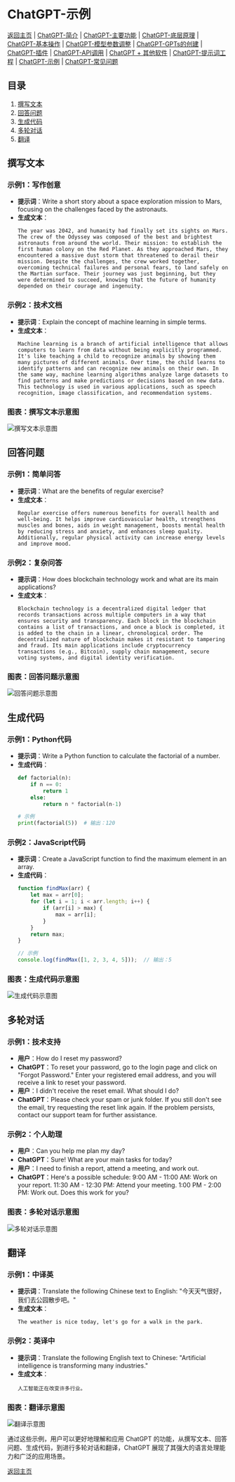 # ChatGPT-示例

[返回主页](../README.md) | [ChatGPT-简介](ChatGPT-Introduction.md) | [ChatGPT-主要功能](ChatGPT-Key%20Features.md) | [ChatGPT-底层原理](ChatGPT-Underlying%20Principles.md) | [ChatGPT-基本操作](ChatGPT-Basic%20Operations.md) | [ChatGPT-模型参数调整](ChatGPT-Model%20Parameter%20Adjustment.md) | [ChatGPT-GPTs的创建](ChatGPT-Creating%20GPTs.md) | [ChatGPT-插件](ChatGPT-Plugins.md) | [ChatGPT-API调用](ChatGPT-API%20Calls.md) | [ChatGPT + 其他软件](ChatGPT-Plus%20Other%20Software.md) | [ChatGPT-提示词工程](ChatGPT-Prompt%20Engineering.md) | [ChatGPT-示例](ChatGPT-Examples.md) | [ChatGPT-常见问题](ChatGPT-FAQ.md)

## 目录
1. [撰写文本](#撰写文本)
2. [回答问题](#回答问题)
3. [生成代码](#生成代码)
4. [多轮对话](#多轮对话)
5. [翻译](#翻译)

## 撰写文本

### 示例1：写作创意
- **提示词**：Write a short story about a space exploration mission to Mars, focusing on the challenges faced by the astronauts.
- **生成文本**：
  ```text
  The year was 2042, and humanity had finally set its sights on Mars. The crew of the Odyssey was composed of the best and brightest astronauts from around the world. Their mission: to establish the first human colony on the Red Planet. As they approached Mars, they encountered a massive dust storm that threatened to derail their mission. Despite the challenges, the crew worked together, overcoming technical failures and personal fears, to land safely on the Martian surface. Their journey was just beginning, but they were determined to succeed, knowing that the future of humanity depended on their courage and ingenuity.
  ```

### 示例2：技术文档
- **提示词**：Explain the concept of machine learning in simple terms.
- **生成文本**：
  ```text
  Machine learning is a branch of artificial intelligence that allows computers to learn from data without being explicitly programmed. It's like teaching a child to recognize animals by showing them many pictures of different animals. Over time, the child learns to identify patterns and can recognize new animals on their own. In the same way, machine learning algorithms analyze large datasets to find patterns and make predictions or decisions based on new data. This technology is used in various applications, such as speech recognition, image classification, and recommendation systems.
  ```

### 图表：撰写文本示意图
![撰写文本示意图](https://example.com/text-writing-example-chart.png)

## 回答问题

### 示例1：简单问答
- **提示词**：What are the benefits of regular exercise?
- **生成文本**：
  ```text
  Regular exercise offers numerous benefits for overall health and well-being. It helps improve cardiovascular health, strengthens muscles and bones, aids in weight management, boosts mental health by reducing stress and anxiety, and enhances sleep quality. Additionally, regular physical activity can increase energy levels and improve mood.
  ```

### 示例2：复杂问答
- **提示词**：How does blockchain technology work and what are its main applications?
- **生成文本**：
  ```text
  Blockchain technology is a decentralized digital ledger that records transactions across multiple computers in a way that ensures security and transparency. Each block in the blockchain contains a list of transactions, and once a block is completed, it is added to the chain in a linear, chronological order. The decentralized nature of blockchain makes it resistant to tampering and fraud. Its main applications include cryptocurrency transactions (e.g., Bitcoin), supply chain management, secure voting systems, and digital identity verification.
  ```

### 图表：回答问题示意图
![回答问题示意图](https://example.com/question-answering-example-chart.png)

## 生成代码

### 示例1：Python代码
- **提示词**：Write a Python function to calculate the factorial of a number.
- **生成代码**：
  ```python
  def factorial(n):
      if n == 0:
          return 1
      else:
          return n * factorial(n-1)

  # 示例
  print(factorial(5))  # 输出：120
  ```

### 示例2：JavaScript代码
- **提示词**：Create a JavaScript function to find the maximum element in an array.
- **生成代码**：
  ```javascript
  function findMax(arr) {
      let max = arr[0];
      for (let i = 1; i < arr.length; i++) {
          if (arr[i] > max) {
              max = arr[i];
          }
      }
      return max;
  }

  // 示例
  console.log(findMax([1, 2, 3, 4, 5]));  // 输出：5
  ```

### 图表：生成代码示意图
![生成代码示意图](https://example.com/code-generation-example-chart.png)

## 多轮对话

### 示例1：技术支持
- **用户**：How do I reset my password?
- **ChatGPT**：To reset your password, go to the login page and click on "Forgot Password." Enter your registered email address, and you will receive a link to reset your password.
- **用户**：I didn't receive the reset email. What should I do?
- **ChatGPT**：Please check your spam or junk folder. If you still don't see the email, try requesting the reset link again. If the problem persists, contact our support team for further assistance.

### 示例2：个人助理
- **用户**：Can you help me plan my day?
- **ChatGPT**：Sure! What are your main tasks for today?
- **用户**：I need to finish a report, attend a meeting, and work out.
- **ChatGPT**：Here's a possible schedule: 9:00 AM - 11:00 AM: Work on your report. 11:30 AM - 12:30 PM: Attend your meeting. 1:00 PM - 2:00 PM: Work out. Does this work for you?

### 图表：多轮对话示意图
![多轮对话示意图](https://example.com/multi-turn-dialogue-example-chart.png)

## 翻译

### 示例1：中译英
- **提示词**：Translate the following Chinese text to English: "今天天气很好，我们去公园散步吧。"
- **生成文本**：
  ```text
  The weather is nice today, let's go for a walk in the park.
  ```

### 示例2：英译中
- **提示词**：Translate the following English text to Chinese: "Artificial intelligence is transforming many industries."
- **生成文本**：
  ```text
  人工智能正在改变许多行业。
  ```

### 图表：翻译示意图
![翻译示意图](https://example.com/translation-example-chart.png)

通过这些示例，用户可以更好地理解和应用 ChatGPT 的功能，从撰写文本、回答问题、生成代码，到进行多轮对话和翻译，ChatGPT 展现了其强大的语言处理能力和广泛的应用场景。

[返回主页](../README.md)
